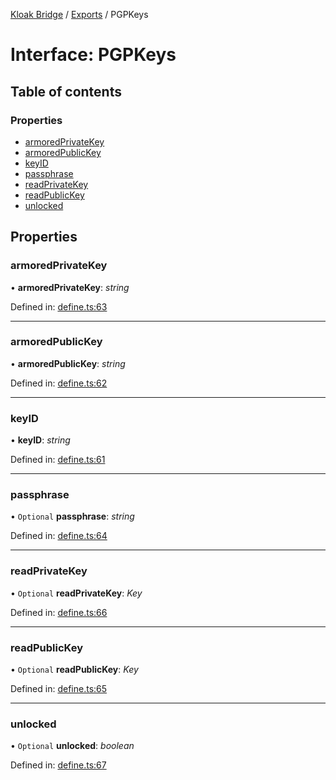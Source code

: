 [Kloak Bridge](../README.md) / [Exports](../modules.md) / PGPKeys

# Interface: PGPKeys

## Table of contents

### Properties

- [armoredPrivateKey](pgpkeys.md#armoredprivatekey)
- [armoredPublicKey](pgpkeys.md#armoredpublickey)
- [keyID](pgpkeys.md#keyid)
- [passphrase](pgpkeys.md#passphrase)
- [readPrivateKey](pgpkeys.md#readprivatekey)
- [readPublicKey](pgpkeys.md#readpublickey)
- [unlocked](pgpkeys.md#unlocked)

## Properties

### armoredPrivateKey

• **armoredPrivateKey**: *string*

Defined in: [define.ts:63](https://github.com/CoNET-project/kloak-bridge/blob/6d44216/src/define.ts#L63)

___

### armoredPublicKey

• **armoredPublicKey**: *string*

Defined in: [define.ts:62](https://github.com/CoNET-project/kloak-bridge/blob/6d44216/src/define.ts#L62)

___

### keyID

• **keyID**: *string*

Defined in: [define.ts:61](https://github.com/CoNET-project/kloak-bridge/blob/6d44216/src/define.ts#L61)

___

### passphrase

• `Optional` **passphrase**: *string*

Defined in: [define.ts:64](https://github.com/CoNET-project/kloak-bridge/blob/6d44216/src/define.ts#L64)

___

### readPrivateKey

• `Optional` **readPrivateKey**: *Key*

Defined in: [define.ts:66](https://github.com/CoNET-project/kloak-bridge/blob/6d44216/src/define.ts#L66)

___

### readPublicKey

• `Optional` **readPublicKey**: *Key*

Defined in: [define.ts:65](https://github.com/CoNET-project/kloak-bridge/blob/6d44216/src/define.ts#L65)

___

### unlocked

• `Optional` **unlocked**: *boolean*

Defined in: [define.ts:67](https://github.com/CoNET-project/kloak-bridge/blob/6d44216/src/define.ts#L67)
